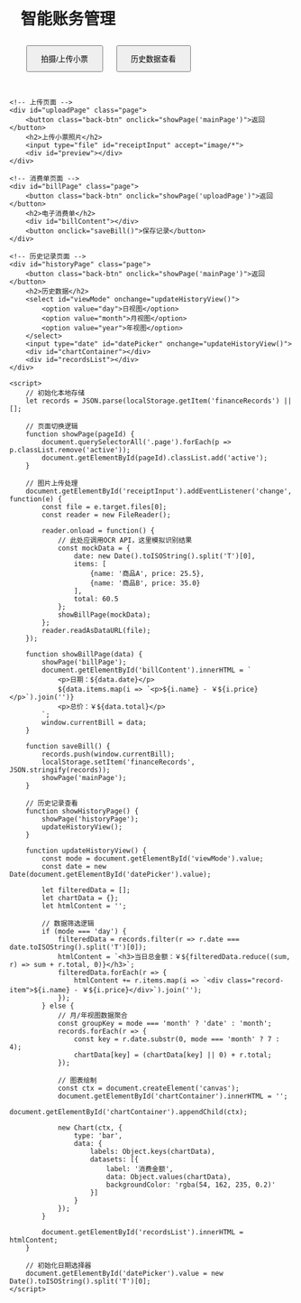 <!DOCTYPE html>
<html lang="zh">
<head>
    <meta charset="UTF-8">
    <title>智能账务管理</title>
    <script src="https://cdn.jsdelivr.net/npm/chart.js"></script>
    <style>
        .page { display: none; padding: 20px; }
        .active { display: block; }
        button { margin: 10px; padding: 12px 24px; }
        .back-btn { position: absolute; top: 10px; left: 10px; }
        #chartContainer { max-width: 800px; margin: 20px auto; }
        .record-item { border: 1px solid #ddd; padding: 10px; margin: 5px; }
    </style>
</head>
<body>
    <!-- 主页面 -->
    <div id="mainPage" class="page active">
        <h1>智能账务管理</h1>
        <button onclick="showPage('uploadPage')">拍摄/上传小票</button>
        <button onclick="showHistoryPage()">历史数据查看</button>
    </div>

    <!-- 上传页面 -->
    <div id="uploadPage" class="page">
        <button class="back-btn" onclick="showPage('mainPage')">返回</button>
        <h2>上传小票照片</h2>
        <input type="file" id="receiptInput" accept="image/*">
        <div id="preview"></div>
    </div>

    <!-- 消费单页面 -->
    <div id="billPage" class="page">
        <button class="back-btn" onclick="showPage('uploadPage')">返回</button>
        <h2>电子消费单</h2>
        <div id="billContent"></div>
        <button onclick="saveBill()">保存记录</button>
    </div>

    <!-- 历史记录页面 -->
    <div id="historyPage" class="page">
        <button class="back-btn" onclick="showPage('mainPage')">返回</button>
        <h2>历史数据</h2>
        <select id="viewMode" onchange="updateHistoryView()">
            <option value="day">日视图</option>
            <option value="month">月视图</option>
            <option value="year">年视图</option>
        </select>
        <input type="date" id="datePicker" onchange="updateHistoryView()">
        <div id="chartContainer"></div>
        <div id="recordsList"></div>
    </div>

    <script>
        // 初始化本地存储
        let records = JSON.parse(localStorage.getItem('financeRecords') || [];

        // 页面切换逻辑
        function showPage(pageId) {
            document.querySelectorAll('.page').forEach(p => p.classList.remove('active'));
            document.getElementById(pageId).classList.add('active');
        }

        // 图片上传处理
        document.getElementById('receiptInput').addEventListener('change', function(e) {
            const file = e.target.files[0];
            const reader = new FileReader();
            
            reader.onload = function() {
                // 此处应调用OCR API，这里模拟识别结果
                const mockData = {
                    date: new Date().toISOString().split('T')[0],
                    items: [
                        {name: '商品A', price: 25.5},
                        {name: '商品B', price: 35.0}
                    ],
                    total: 60.5
                };
                showBillPage(mockData);
            };
            reader.readAsDataURL(file);
        });

        function showBillPage(data) {
            showPage('billPage');
            document.getElementById('billContent').innerHTML = `
                <p>日期：${data.date}</p>
                ${data.items.map(i => `<p>${i.name} - ￥${i.price}</p>`).join('')}
                <p>总价：￥${data.total}</p>
            `;
            window.currentBill = data;
        }

        function saveBill() {
            records.push(window.currentBill);
            localStorage.setItem('financeRecords', JSON.stringify(records));
            showPage('mainPage');
        }

        // 历史记录查看
        function showHistoryPage() {
            showPage('historyPage');
            updateHistoryView();
        }

        function updateHistoryView() {
            const mode = document.getElementById('viewMode').value;
            const date = new Date(document.getElementById('datePicker').value);
            
            let filteredData = [];
            let chartData = {};
            let htmlContent = '';

            // 数据筛选逻辑
            if (mode === 'day') {
                filteredData = records.filter(r => r.date === date.toISOString().split('T')[0]);
                htmlContent = `<h3>当日总金额：￥${filteredData.reduce((sum, r) => sum + r.total, 0)}</h3>`;
                filteredData.forEach(r => {
                    htmlContent += r.items.map(i => `<div class="record-item">${i.name} - ￥${i.price}</div>`).join('');
                });
            } else {
                // 月/年视图数据聚合
                const groupKey = mode === 'month' ? 'date' : 'month';
                records.forEach(r => {
                    const key = r.date.substr(0, mode === 'month' ? 7 : 4);
                    chartData[key] = (chartData[key] || 0) + r.total;
                });

                // 图表绘制
                const ctx = document.createElement('canvas');
                document.getElementById('chartContainer').innerHTML = '';
                document.getElementById('chartContainer').appendChild(ctx);
                
                new Chart(ctx, {
                    type: 'bar',
                    data: {
                        labels: Object.keys(chartData),
                        datasets: [{
                            label: '消费金额',
                            data: Object.values(chartData),
                            backgroundColor: 'rgba(54, 162, 235, 0.2)'
                        }]
                    }
                });
            }

            document.getElementById('recordsList').innerHTML = htmlContent;
        }

        // 初始化日期选择器
        document.getElementById('datePicker').value = new Date().toISOString().split('T')[0];
    </script>
</body>
</html>
